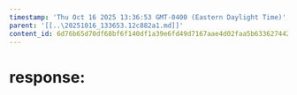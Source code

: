 ```yaml
---
timestamp: 'Thu Oct 16 2025 13:36:53 GMT-0400 (Eastern Daylight Time)'
parent: '[[..\20251016_133653.12c882a1.md]]'
content_id: 6d76b65d70df68bf6f140df1a39e6fd49d7167aae4d02faa5b63362744266256
---
```


# response:
